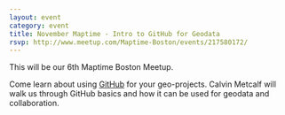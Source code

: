 ```yaml
---
layout: event
category: event
title: November Maptime - Intro to GitHub for Geodata
rsvp: http://www.meetup.com/Maptime-Boston/events/217580172/
---
```


This will be our 6th Maptime Boston Meetup.

Come learn about using [GitHub](https://github.com) for your geo-projects. Calvin Metcalf will walk us through GitHub basics and how it can be used for geodata and collaboration.
